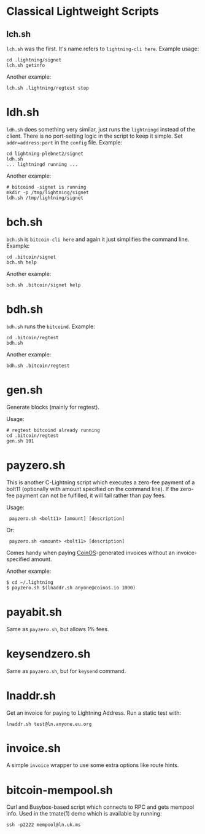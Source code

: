 # Classical Lightweight Scripts

## lch.sh

`lch.sh` was the first. It's name refers to `lightning-cli here`.
Example usage:

    cd .lightning/signet
    lch.sh getinfo

Another example:

    lch.sh .lightning/regtest stop


# ldh.sh

`ldh.sh` does something very similar, just runs the `lightningd`
instead of the client. There is no port-setting logic in the script
to keep it simple. Set `addr=address:port` in the `config` file.
Example:

    cd lightning-plebnet2/signet
    ldh.sh
    ... lightningd running ...

Another example:

    # bitcoind -signet is running
    mkdir -p /tmp/lightning/signet
    ldh.sh /tmp/lightning/signet


# bch.sh

`bch.sh` is `bitcoin-cli here` and again it just simplifies the command
line. Example:

    cd .bitcoin/signet
    bch.sh help

Another example:

    bch.sh .bitcoin/signet help


# bdh.sh

`bdh.sh` runs the `bitcoind`. Example:

    cd .bitcoin/regtest
    bdh.sh

Another example:

    bdh.sh .bitcoin/regtest


# gen.sh

Generate blocks (mainly for regtest).

Usage:

    # regtest bitcoind already running
    cd .bitcoin/regtest
    gen.sh 101


# payzero.sh

This is another C-Lightning script which executes a zero-fee payment
of a bolt11 (optionally with amount specified on the command line).
If the zero-fee payment can not be fulfilled, it will fail rather than
pay fees.

Usage:

     payzero.sh <bolt11> [amount] [description]

Or:

     payzero.sh <amount> <bolt11> [description]

Comes handy when paying [CoinOS](https://coinos.io/)-generated
invoices without an invoice-specified amount.

Another example:

    $ cd ~/.lightning
    $ payzero.sh $(lnaddr.sh anyone@coinos.io 1000)


# payabit.sh

Same as `payzero.sh`, but allows 1% fees.


# keysendzero.sh

Same as `payzero.sh`, but for `keysend` command.


# lnaddr.sh

Get an invoice for paying to Lightning Address.
Run a static test with:

    lnaddr.sh test@ln.anyone.eu.org


# invoice.sh

A simple `invoice` wrapper to use some extra options
like route hints.


# bitcoin-mempool.sh

Curl and Busybox-based script which connects to RPC and gets mempool info.
Used in the tmate(1) demo which is available by running:

    ssh -p2222 mempool@ln.uk.ms
